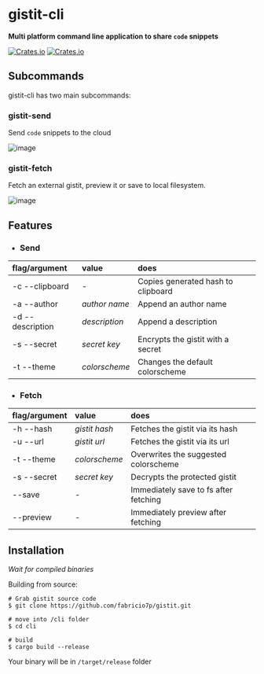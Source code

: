 # gistit-cli
**Multi platform command line application to share `code` snippets**
<p>
  <a href="#"
    ><img
      src="https://img.shields.io/crates/d/gistit?style=flat-square"
      alt="Crates.io"
  /></a>
    <a href="#"
    ><img
      src="https://img.shields.io/crates/v/gistit?style=flat-square"
      alt="Crates.io"
  /></a>
</p>

## Subcommands
gistit-cli has two main subcommands:

### gistit-send
Send `code` snippets to the cloud

![image](https://user-images.githubusercontent.com/46208058/145119185-e723df65-7fa8-4674-8d27-4bc16ec7bb4d.png)

### gistit-fetch
Fetch an external gistit, preview it or save to local filesystem.

![image](https://user-images.githubusercontent.com/46208058/145119320-45ef27ce-cdd1-4209-9030-1a6b18eeb899.png)

## Features
- ### Send

|   flag/argument  |      value    |                does                |
|:-----------------|:--------------|:-----------------------------------|
| -c --clipboard   |       -       | Copies generated hash to clipboard |
| -a --author      | _author name_ | Append an author name              |
| -d --description | _description_ | Append a description               |
| -s --secret      | _secret key_  | Encrypts the gistit with a secret  |
| -t --theme       | _colorscheme_ | Changes the default colorscheme    |

- ### Fetch

|   flag/argument  |      value    |                does                   |
|:-----------------|:--------------|:--------------------------------------|
| -h --hash        | _gistit hash_ | Fetches the gistit via its hash       |
| -u --url         | _gistit url_  | Fetches the gistit via its url        |
| -t --theme       | _colorscheme_ | Overwrites the suggested colorscheme  |
| -s --secret      | _secret key_  | Decrypts the protected gistit         |
| --save           | -             | Immediately save to fs after fetching |
| --preview        | -             | Immediately preview after fetching    |

## Installation
_Wait for compiled binaries_

Building from source:
```shell
# Grab gistit source code
$ git clone https://github.com/fabricio7p/gistit.git

# move into /cli folder
$ cd cli

# build
$ cargo build --release
```

Your binary will be in `/target/release` folder
